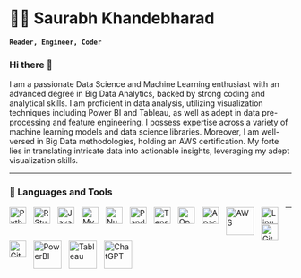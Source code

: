 # 🏄‍♂️ Saurabh Khandebharad

**`Reader, Engineer, Coder`**
### Hi there 👋
I am a passionate Data Science and Machine Learning enthusiast with an advanced degree in Big Data Analytics, backed by strong coding and analytical skills. I am proficient in data analysis, utilizing visualization techniques including Power BI and Tableau, as well as adept in data pre-processing and feature engineering. I possess expertise across a variety of machine learning models and data science libraries. Moreover, I am well-versed in Big Data methodologies, holding an AWS certification. My forte lies in translating intricate data into actionable insights, leveraging my adept visualization skills.

---
### 🧰 Languages and Tools

<img align="left" alt="Python" width="30px" style="padding-right:10px;" src="https://cdn.jsdelivr.net/gh/devicons/devicon/icons/python/python-original-wordmark.svg" />
<img align="left" alt="RStudio" width="30px" style="padding-right:10px;" src="https://cdn.jsdelivr.net/gh/devicons/devicon/icons/rstudio/rstudio-original.svg" />
          
<img align="left" alt="Java" width="30px" style="padding-right:10px;" src="https://cdn.jsdelivr.net/gh/devicons/devicon/icons/java/java-original-wordmark.svg"/>
<img align="left" alt="MySQL" width="30px" style="padding-right:10px;" src="https://cdn.jsdelivr.net/gh/devicons/devicon/icons/mysql/mysql-original-wordmark.svg" />
          
<img align="left" alt="Numpy" width="30px" style="padding-right:10px;" src="https://cdn.jsdelivr.net/gh/devicons/devicon/icons/numpy/numpy-original-wordmark.svg" />
          
<img align="left" alt="Pandas" width="30px" style="padding-right:10px;" src="https://cdn.jsdelivr.net/gh/devicons/devicon/icons/pandas/pandas-original-wordmark.svg" />
          
<img align="left" alt="TensorFlow" width="30px" style="padding-right:10px;" src="https://cdn.jsdelivr.net/gh/devicons/devicon/icons/tensorflow/tensorflow-original-wordmark.svg" />

<img align="left" alt="OpenCV" width="30px" style="padding-right:10px;" src="https://cdn.jsdelivr.net/gh/devicons/devicon/icons/opencv/opencv-original-wordmark.svg" />
          
<img align="left" alt="Apache" width="30px" style="padding-right:10px;" src="https://cdn.jsdelivr.net/gh/devicons/devicon/icons/apache/apache-original-wordmark.svg" />
  
<img align="left" alt="AWS" width="50px" style="padding-right:10px;" src="https://img.shields.io/badge/AWS-%23FF9900.svg?style=for-the-badge&logo=amazon-aws&logoColor=white" />

<img align="left" alt="Linux" width="30px" style="padding-right:10px;" src="https://cdn.jsdelivr.net/gh/devicons/devicon/icons/linux/linux-original.svg" />
<img align="left" alt="Git" width="30px" style="padding-right:10px;" src="https://cdn.jsdelivr.net/gh/devicons/devicon/icons/git/git-original-wordmark.svg" />
<img align="left" alt="GitHub" width="30px" style="padding-right:10px;" src="https://cdn.jsdelivr.net/gh/devicons/devicon/icons/github/github-original-wordmark.svg" />

---
<img align="left" alt="PowerBI" width="50px" style="padding-right:10px;" src="https://img.shields.io/badge/PowerBI-F2C811?style=for-the-badge&logo=Power%20BI&logoColor=white" />

<img align="left" alt="Tableau" width="50px" style="padding-right:10px;" src="https://img.shields.io/badge/Tableau-E97627?style=for-the-badge&logo=Tableau&logoColor=white" />

<img align="left" alt="ChatGPT" width="50px" style="padding-right:10px;" src="https://img.shields.io/badge/chatGPT-74aa9c?style=for-the-badge&logo=openai&logoColor=white" />




<!--
**Saurabhkhandebharad/SaurabhKhandebharad** is a ✨ _special_ ✨ repository because its `README.md` (this file) appears on your GitHub profile.


- 🔭 I’m currently working on ...
- 🌱 I’m currently learning ...
- 👯 I’m looking to collaborate on ...
- 🤔 I’m looking for help with ...
- 💬 Ask me about ...
- 📫 How to reach me: ...
- 😄 Pronouns: ...
- ⚡ Fun fact: ...
-->
